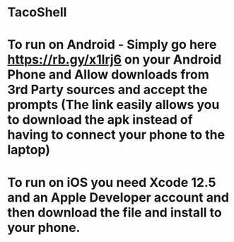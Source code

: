 # TacoShell

# To run on Android - Simply go here https://rb.gy/x1lrj6 on your Android Phone and Allow downloads from 3rd Party sources and accept the prompts (The link easily allows you to download the apk instead of having to connect your phone to the laptop)

# To run on iOS you need Xcode 12.5 and an Apple Developer account and then download the file and install to your phone.

